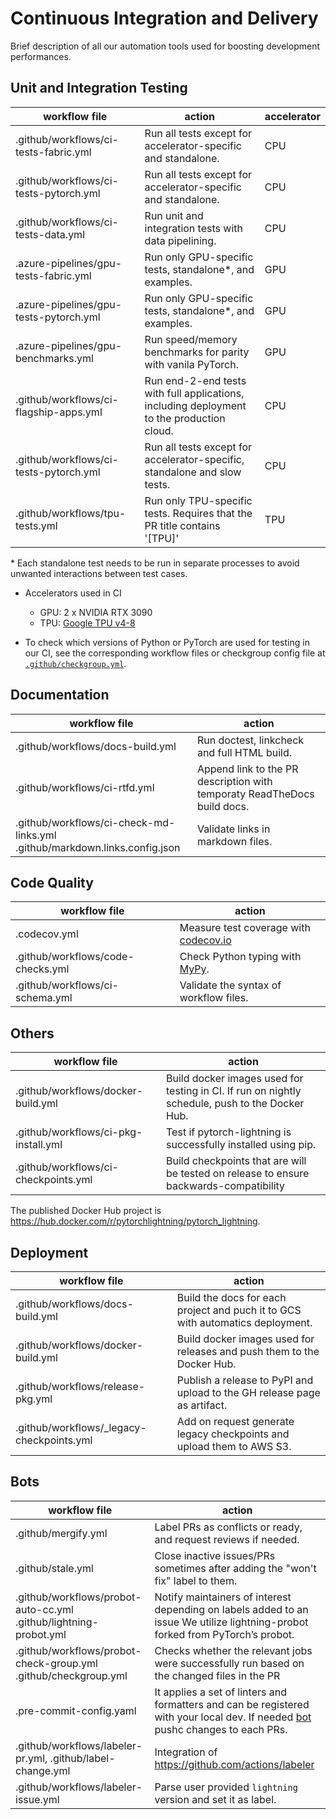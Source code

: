 <!-- Note: This document cannot be in `.github/README.md` because it will overwrite the repo README.md -->

# Continuous Integration and Delivery

Brief description of all our automation tools used for boosting development performances.

## Unit and Integration Testing

| workflow file                          | action                                                                                    | accelerator |
| -------------------------------------- | ----------------------------------------------------------------------------------------- | ----------- |
| .github/workflows/ci-tests-fabric.yml  | Run all tests except for accelerator-specific and standalone.                             | CPU         |
| .github/workflows/ci-tests-pytorch.yml | Run all tests except for accelerator-specific and standalone.                             | CPU         |
| .github/workflows/ci-tests-data.yml    | Run unit and integration tests with data pipelining.                                      | CPU         |
| .azure-pipelines/gpu-tests-fabric.yml  | Run only GPU-specific tests, standalone\*, and examples.                                  | GPU         |
| .azure-pipelines/gpu-tests-pytorch.yml | Run only GPU-specific tests, standalone\*, and examples.                                  | GPU         |
| .azure-pipelines/gpu-benchmarks.yml    | Run speed/memory benchmarks for parity with vanila PyTorch.                               | GPU         |
| .github/workflows/ci-flagship-apps.yml | Run end-2-end tests with full applications, including deployment to the production cloud. | CPU         |
| .github/workflows/ci-tests-pytorch.yml | Run all tests except for accelerator-specific, standalone and slow tests.                 | CPU         |
| .github/workflows/tpu-tests.yml        | Run only TPU-specific tests. Requires that the PR title contains '\[TPU\]'                | TPU         |

\* Each standalone test needs to be run in separate processes to avoid unwanted interactions between test cases.

- Accelerators used in CI

  - GPU: 2 x NVIDIA RTX 3090
  - TPU: [Google TPU v4-8](https://cloud.google.com/tpu/docs)

- To check which versions of Python or PyTorch are used for testing in our CI, see the corresponding workflow files or checkgroup config file at [`.github/checkgroup.yml`](../checkgroup.yml).

## Documentation

| workflow file                                                                   | action                                                                   |
| ------------------------------------------------------------------------------- | ------------------------------------------------------------------------ |
| .github/workflows/docs-build.yml                                                | Run doctest, linkcheck and full HTML build.                              |
| .github/workflows/ci-rtfd.yml                                                   | Append link to the PR description with temporaty ReadTheDocs build docs. |
| .github/workflows/ci-check-md-links.yml <br> .github/markdown.links.config.json | Validate links in markdown files.                                        |

## Code Quality

| workflow file                     | action                                                                                    |
| --------------------------------- | ----------------------------------------------------------------------------------------- |
| .codecov.yml                      | Measure test coverage with [codecov.io](https://app.codecov.io/gh/Lightning-AI/lightning) |
| .github/workflows/code-checks.yml | Check Python typing with [MyPy](https://mypy.readthedocs.io/en/stable/).                  |
| .github/workflows/ci-schema.yml   | Validate the syntax of workflow files.                                                    |

## Others

| workflow file                        | action                                                                                          |
| ------------------------------------ | ----------------------------------------------------------------------------------------------- |
| .github/workflows/docker-build.yml   | Build docker images used for testing in CI. If run on nightly schedule, push to the Docker Hub. |
| .github/workflows/ci-pkg-install.yml | Test if pytorch-lightning is successfully installed using pip.                                  |
| .github/workflows/ci-checkpoints.yml | Build checkpoints that are will be tested on release to ensure backwards-compatibility          |

The published Docker Hub project is https://hub.docker.com/r/pytorchlightning/pytorch_lightning.

## Deployment

| workflow file                              | action                                                                         |
| ------------------------------------------ | ------------------------------------------------------------------------------ |
| .github/workflows/docs-build.yml           | Build the docs for each project and puch it to GCS with automatics deployment. |
| .github/workflows/docker-build.yml         | Build docker images used for releases and push them to the Docker Hub.         |
| .github/workflows/release-pkg.yml          | Publish a release to PyPI and upload to the GH release page as artifact.       |
| .github/workflows/\_legacy-checkpoints.yml | Add on request generate legacy checkpoints and upload them to AWS S3.          |

## Bots

| workflow file                                                          | action                                                                                                                                                   |
| ---------------------------------------------------------------------- | -------------------------------------------------------------------------------------------------------------------------------------------------------- |
| .github/mergify.yml                                                    | Label PRs as conflicts or ready, and request reviews if needed.                                                                                          |
| .github/stale.yml                                                      | Close inactive issues/PRs sometimes after adding the "won't fix" label to them.                                                                          |
| .github/workflows/probot-auto-cc.yml <br> .github/lightning-probot.yml | Notify maintainers of interest depending on labels added to an issue We utilize lightning-probot forked from PyTorch’s probot.                           |
| .github/workflows/probot-check-group.yml <br> .github/checkgroup.yml   | Checks whether the relevant jobs were successfully run based on the changed files in the PR                                                              |
| .pre-commit-config.yaml                                                | It applies a set of linters and formatters and can be registered with your local dev. If needed [bot](https://pre-commit.ci/) pushc changes to each PRs. |
| .github/workflows/labeler-pr.yml, .github/label-change.yml             | Integration of https://github.com/actions/labeler                                                                                                        |
| .github/workflows/labeler-issue.yml                                    | Parse user provided `lightning` version and set it as label.                                                                                             |
